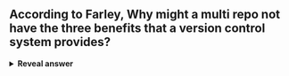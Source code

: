 ## According to Farley, Why might a multi repo not have the three benefits that a version control system provides?
<details>
<summary><b>Reveal answer</b></summary>
The following isn't sored:<br>- The communication between components.<br>- The specification of which versions of the components work together
</details>
